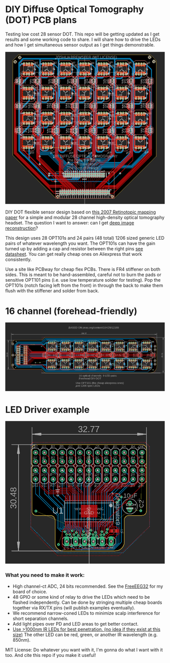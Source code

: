 # DIY Diffuse Optical Tomography (DOT) PCB plans

Testing low cost 28 sensor DOT. This repo will be getting updated as I get results and some working code to share. I will share how to drive the LEDs and how I get simultaneous sensor output as I get things demonstrable.

![DIYDOT](DIY__DOT.PNG)

DIY DOT flexible sensor design based on [this 2007 Retinotopic mapping paper](https://www.pnas.org/content/104/29/12169) for a simple and modular 28 channel high-density optical tomography headset. The question I want to answer: can I get [deep image reconstruction](https://journals.plos.org/ploscompbiol/article?id=10.1371/journal.pcbi.1006633)?

This design uses 28 OPT101s and 24 pairs (48 total) 1206 sized generic LED pairs of whatever wavelength you want. The OPT101s can have the gain turned up by adding a cap and resistor between the right pins [see datasheet](https://www.ti.com/lit/ds/symlink/opt101.pdf?HQS=TI-null-null-alldatasheets-df-pf-SEP-wwe). You can get really cheap ones on Aliexpress that work consistently.

Use a site like PCBway for cheap flex PCBs. There is FR4 stiffener on both sides. This is meant to be hand-assembled, careful not to burn the pads or sensitive OPT101 pins (i.e. use low temperature solder for testing). Pop the OPT101s (notch facing left from the front) in through the back to make them flush with the stiffener and solder from back.  

# 16 channel (forehead-friendly)

![DIY16DOT](16Ch.PNG)

# LED Driver example

![leddriver](LED_driver.PNG)

### What you need to make it work:
* High channel-ct ADC, 24 bits recommended. See the [FreeEEG32](https://github.com/neuroidss/FreeEEG32-beta) for my board of choice.
* 48 GPIO or some kind of relay to drive the LEDs which need to be flashed independently. Can be done by stringing multiple cheap boards together via RX/TX pins (will publish examples eventually). 
* We recommend narrow-coned LEDs to minimize scalp interference for short separation channels.
* Add light pipes over PD and LED areas to get better contact.
* [Use >1000nm IR LEDs for best penetration. (no idea if they exist at this size)](https://www.spiedigitallibrary.org/journals/journal-of-biomedical-optics/volume-25/issue-09/097003/Diffuse-correlation-spectroscopy-measurements-of-blood-flow-using-1064nm-light/10.1117/1.JBO.25.9.097003.full?fbclid=IwAR02-l_q-xCykuuqUjc_RWJfQE7ESOEIRK0G9mqZSWaGiFhfwu1QNV42vjQ&SSO=1) The other LED can be red, green, or another IR wavelength (e.g. 850nm).


MIT License: Do whatever you want with it, I'm gonna do what I want with it too. And cite this repo if you make it useful!
